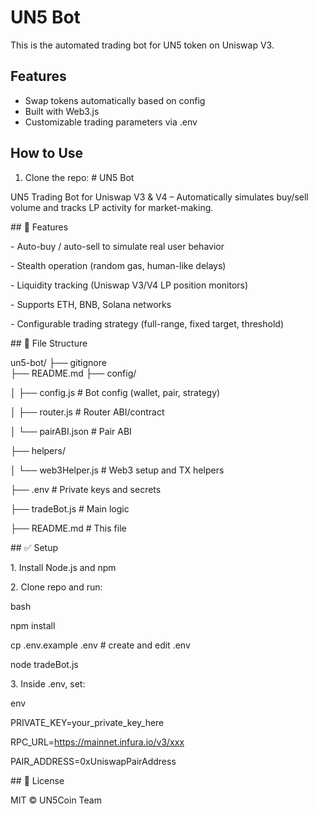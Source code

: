 # UN5 Bot

This is the automated trading bot for UN5 token on Uniswap V3.

## Features

- Swap tokens automatically based on config
- Built with Web3.js
- Customizable trading parameters via .env

## How to Use

1. Clone the repo:
\# UN5 Bot



UN5 Trading Bot for Uniswap V3 \& V4 – Automatically simulates buy/sell volume and tracks LP activity for market-making.



\## 🔧 Features



\- Auto-buy / auto-sell to simulate real user behavior  

\- Stealth operation (random gas, human-like delays)  

\- Liquidity tracking (Uniswap V3/V4 LP position monitors)  

\- Supports ETH, BNB, Solana networks  

\- Configurable trading strategy (full-range, fixed target, threshold)



\## 📂 File Structure





un5-bot/
├── gitignore  
├── README.md
├── config/

│   ├── config.js               # Bot config (wallet, pair, strategy)

│   ├── router.js               # Router ABI/contract

│   └── pairABI.json            # Pair ABI

├── helpers/

│   └── web3Helper.js           # Web3 setup and TX helpers

├── .env                        # Private keys and secrets

├── tradeBot.js                 # Main logic

├── README.md                   # This file





\## ✅ Setup



1\. Install Node.js and npm  

2\. Clone repo and run:



bash

npm install

cp .env.example .env    # create and edit .env

node tradeBot.js





3\. Inside .env, set:



env

PRIVATE\_KEY=your\_private\_key\_here

RPC\_URL=https://mainnet.infura.io/v3/xxx

PAIR\_ADDRESS=0xUniswapPairAddress





\## 📄 License



MIT © UN5Coin Team


